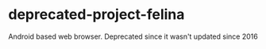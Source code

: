 # deprecated-project-felina
Android based web browser. Deprecated since it wasn't updated since 2016
